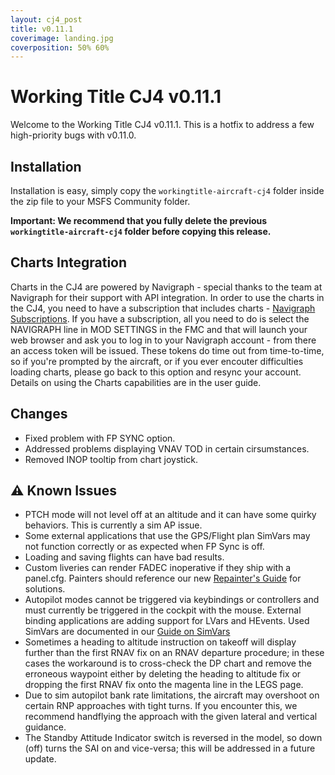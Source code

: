 ```yaml
---
layout: cj4_post
title: v0.11.1
coverimage: landing.jpg
coverposition: 50% 60%
---
```


# Working Title CJ4 v0.11.1

Welcome to the Working Title CJ4 v0.11.1. This is a hotfix to address a few high-priority bugs with v0.11.0.

## Installation
Installation is easy, simply copy the `workingtitle-aircraft-cj4` folder inside the zip file to your MSFS Community folder. 

**Important: We recommend that you fully delete the previous `workingtitle-aircraft-cj4` folder before copying this release.**

## Charts Integration
Charts in the CJ4 are powered by Navigraph - special thanks to the team at Navigraph for their support with API integration. In order to use the charts in the CJ4, you need to have a subscription that includes charts - [Navigraph Subscriptions](https://navigraph.com/products/subscriptions). If you have a subscription, all you need to do is select the NAVIGRAPH line in MOD SETTINGS in the FMC and that will launch your web browser and ask you to log in to your Navigraph account - from there an access token will be issued. These tokens do time out from time-to-time, so if you're prompted by the aircraft, or if you ever encouter difficulties loading charts, please go back to this option and resync your account. Details on using the Charts capabilities are in the user guide.

## Changes

- Fixed problem with FP SYNC option.
- Addressed problems displaying VNAV TOD in certain cirsumstances.
- Removed INOP tooltip from chart joystick.

## ⚠️ Known Issues
* PTCH mode will not level off at an altitude and it can have some quirky behaviors.  This is currently a sim AP issue.
* Some external applications that use the GPS/Flight plan SimVars may not function correctly or as expected when FP Sync is off.
* Loading and saving flights can have bad results.
* Custom liveries can render FADEC inoperative if they ship with a panel.cfg. Painters should reference our new [Repainter's Guide](/cj4/guide/repainter) for solutions.
* Autopilot modes cannot be triggered via keybindings or controllers and must currently be triggered in the cockpit with the mouse. External binding applications are adding support for LVars and HEvents. Used SimVars are documented in our [Guide on SimVars](/cj4/guides/simvars)
* Sometimes a heading to altitude instruction on takeoff will display further than the first RNAV fix on an RNAV departure procedure; in these cases the workaround is to cross-check the DP chart and remove the erroneous waypoint either by deleting the heading to altitude fix or dropping the first RNAV fix onto the magenta line in the LEGS page.
* Due to sim autopilot bank rate limitations, the aircraft may overshoot on certain RNP approaches with tight turns. If you encounter this, we recommend handflying the approach with the given lateral and vertical guidance.
* The Standby Attitude Indicator switch is reversed in the model, so down (off) turns the SAI on and vice-versa; this will be addressed in a future update.